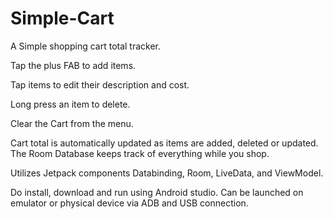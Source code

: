 # Simple-Cart
A Simple shopping cart total tracker.

Tap the plus FAB to add items.

Tap items to edit their description and cost.

Long press an item to delete. 

Clear the Cart from the menu.

Cart total is automatically updated as items are added, deleted or updated. The Room Database keeps track of everything while you shop.

Utilizes Jetpack components Databinding, Room, LiveData, and ViewModel. 

Do install, download and run using Android studio. Can be launched on emulator or physical device via ADB and USB connection.

